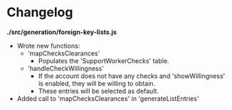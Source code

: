 # Changelog

**./src/generation/foreign-key-lists.js**
* Wrote new functions:
	* 'mapChecksClearances'
		* Populates the 'SupportWorkerChecks' table.
	* 'handleCheckWillingness'
		* If the account does not have any checks and 'showWillingness' is enabled, they will be willing to obtain.
		* These entries will be selected as default.
* Added call to 'mapChecksClearances' in 'generateListEntries'

